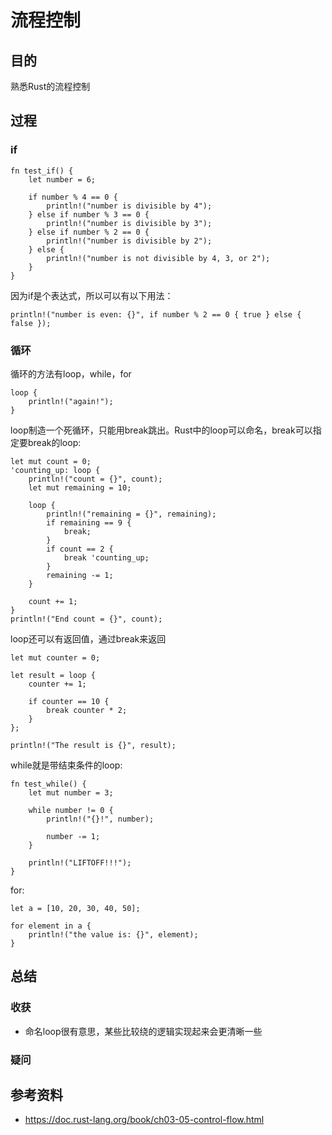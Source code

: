 # 流程控制

## 目的
熟悉Rust的流程控制

## 过程
### if
```
fn test_if() {
    let number = 6;

    if number % 4 == 0 {
        println!("number is divisible by 4");
    } else if number % 3 == 0 {
        println!("number is divisible by 3");
    } else if number % 2 == 0 {
        println!("number is divisible by 2");
    } else {
        println!("number is not divisible by 4, 3, or 2");
    }
}

```

因为if是个表达式，所以可以有以下用法：
```
println!("number is even: {}", if number % 2 == 0 { true } else { false });
```

### 循环
循环的方法有loop，while，for

```
loop {
    println!("again!");
}
```
loop制造一个死循环，只能用break跳出。Rust中的loop可以命名，break可以指定要break的loop:
```
let mut count = 0;
'counting_up: loop {
    println!("count = {}", count);
    let mut remaining = 10;

    loop {
        println!("remaining = {}", remaining);
        if remaining == 9 {
            break;
        }
        if count == 2 {
            break 'counting_up;
        }
        remaining -= 1;
    }

    count += 1;
}
println!("End count = {}", count);
```

loop还可以有返回值，通过break来返回
```
let mut counter = 0;

let result = loop {
    counter += 1;

    if counter == 10 {
        break counter * 2;
    }
};

println!("The result is {}", result);
```

while就是带结束条件的loop:
```
fn test_while() {
    let mut number = 3;

    while number != 0 {
        println!("{}!", number);

        number -= 1;
    }

    println!("LIFTOFF!!!");
}
```

for:
```
let a = [10, 20, 30, 40, 50];

for element in a {
    println!("the value is: {}", element);
}
```

## 总结

### 收获
- 命名loop很有意思，某些比较绕的逻辑实现起来会更清晰一些

### 疑问


## 参考资料
- https://doc.rust-lang.org/book/ch03-05-control-flow.html


